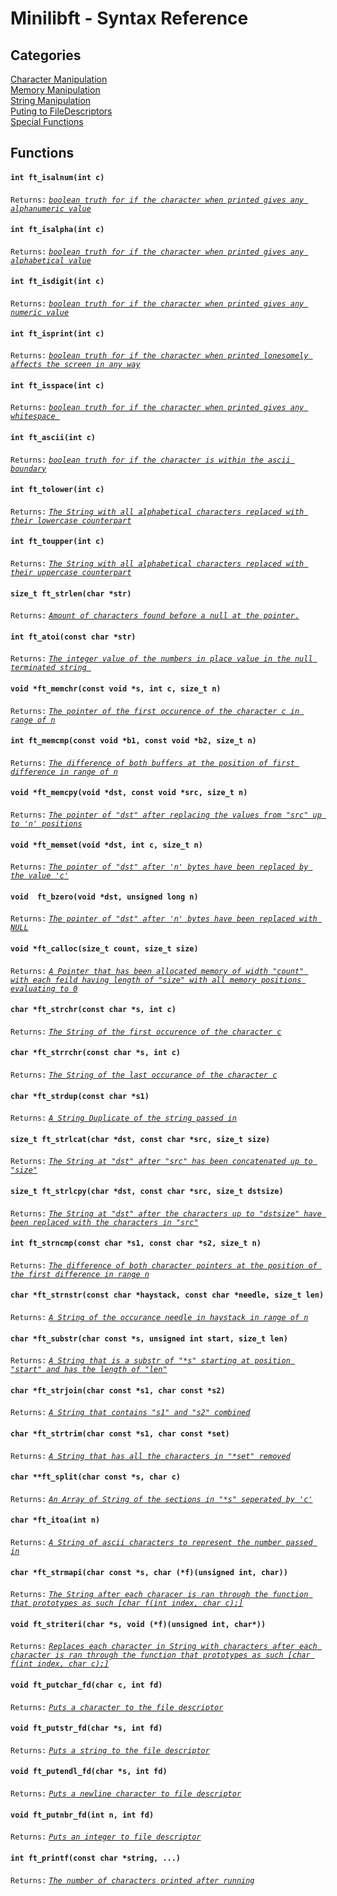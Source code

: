 # Minilibft - Syntax Reference
## Categories
[Character Manipulation](# "Goes to Character based functions")  
[Memory Manipulation](# "Goes to Memory bassed functinos")  
[String Manipulation](# "Goes to String based function")  
[Puting to FileDescriptors](# "Goes to typed printing functions")  
[Special Functions](# "Goes to Special Functions")

## Functions
#### `int ft_isalnum(int c)`
`Returns:` [*`boolean truth for if the character when printed gives any alphanumeric value`*](# "if the character is either an ascii letter or number")

#### `int ft_isalpha(int c)`
`Returns:` [*`boolean truth for if the character when printed gives any alphabetical value`*](# "if the character is an ascii letter")

#### `int ft_isdigit(int c)`
`Returns:` [*`boolean truth for if the character when printed gives any numeric value`*](# "if the character is a digit")

#### `int ft_isprint(int c)`
`Returns:` [*`boolean truth for if the character when printed lonesomely affects the screen in any way`*](# "if the character prints to the screen when passed")

#### `int ft_isspace(int c)`
`Returns:` [*`boolean truth for if the character when printed gives any whitespace `*](# "")

#### `int ft_ascii(int c)`
`Returns:` [*`boolean truth for if the character is within the ascii boundary`*](# "if the value passed in is less than 127")

#### `int ft_tolower(int c)`
`Returns:` [*`The String with all alphabetical characters replaced with their lowercase counterpart`*](# "lowercases all characters in string")

#### `int ft_toupper(int c)`
`Returns:` [*`The String with all alphabetical characters replaced with their uppercase counterpart`*](# "UPPERcases all characters in string")

#### `size_t ft_strlen(char *str)`
`Returns:` [*`Amount of characters found before a null at the pointer.`*](# "Size of null terminated string")

#### `int ft_atoi(const char *str)`
`Returns:` [*`The integer value of the numbers in place value in the null terminated string `*](# "Evaluates number in string")

#### `void *ft_memchr(const void *s, int c, size_t n)`
`Returns:` [*`The pointer of the first occurence of the character c in range of n`*](# "Buffer starting at where c occurs first")

#### `int ft_memcmp(const void *b1, const void *b2, size_t n)`
`Returns:` [*`The difference of both buffers at the position of first difference in range of n`*](# "Character difference of both buffers if any")

#### `void *ft_memcpy(void *dst, const void *src, size_t n)`
`Returns:` [*`The pointer of "dst" after replacing the values from "src" up to 'n' positions`*](# "Copies n bytes from src to dst")

#### `void *ft_memset(void *dst, int c, size_t n)`
`Returns:` [*`The pointer of "dst" after 'n' bytes have been replaced by the value 'c'`*](# "Replaces n bytes with c")

#### `void	ft_bzero(void *dst, unsigned long n)`
`Returns:` [*`The pointer of "dst" after 'n' bytes have been replaced with NULL`*](# "Sets buffer to value 0 for n bytes")

#### `void *ft_calloc(size_t count, size_t size)`
`Returns:` [*`A Pointer that has been allocated memory of width "count" with each feild having length of "size" with all memory positions evaluating to 0`*](# "Allocates and Clears memory of size [count * size]")

#### `char *ft_strchr(const char *s, int c)`
`Returns:` [*`The String of the first occurence of the character c`*](# "String starting at where c occurs first")

#### `char *ft_strrchr(const char *s, int c)`
`Returns:` [*`The String of the last occurance of the character c`*](# "String stating at where c occurs last")

#### `char *ft_strdup(const char *s1)`
`Returns:` [*`A String Duplicate of the string passed in`*](# "Allocates and Copies s1 and returns the new string")

#### `size_t ft_strlcat(char *dst, const char *src, size_t size)`
`Returns:` [*`The String at "dst" after "src" has been concatenated up to "size"`*](# "Puts src at the end of dst and truncates up to size")

#### `size_t ft_strlcpy(char *dst, const char *src, size_t dstsize)`
`Returns:` [*`The String at "dst" after the characters up to "dstsize" have been replaced with the characters in "src"`*](# "Replaces dstsize amount of characters in dst with src ")

#### `int ft_strncmp(const char *s1, const char *s2, size_t n)`
`Returns:` [*`The difference of both character pointers at the position of the first difference in range n`*](# "Character difference of both strings if any")

#### `char *ft_strnstr(const char *haystack, const char *needle, size_t len)`
`Returns:` [*`A String of the occurance needle in haystack in range of n`*](# "Looks for a string within a string")

#### `char *ft_substr(char const *s, unsigned int start, size_t len)`
`Returns:` [*`A String that is a substr of "*s" starting at position "start" and has the length of "len"`*](# "Chunks the string")

#### `char *ft_strjoin(char const *s1, char const *s2)`
`Returns:` [*`A String that contains "s1" and "s2" combined`*](# "Joins strings into one")

#### `char *ft_strtrim(char const *s1, char const *set)`
`Returns:` [*`A String that has all the characters in "*set" removed`*](# "Removes characters in set and returns new string")

#### `char **ft_split(char const *s, char c)`
`Returns:` [*`An Array of String of the sections in "*s" seperated by 'c'`*](# "Splits the string by c and returns the array")

#### `char *ft_itoa(int n)`
`Returns:` [*`A String of ascii characters to represent the number passed in`*](# "Converts an integer to a string")

#### `char *ft_strmapi(char const *s, char (*f)(unsigned int, char))`
`Returns:` [*`The String after each characer is ran through the function that prototypes as such [char f(int index, char c);]`*](# "Runs a function on each character in string")

#### `void ft_striteri(char *s, void (*f)(unsigned int, char*))`
`Returns:` [*`Replaces each character in String with characters after each character is ran through the function that prototypes as such [char f(int index, char c);]`*](# "Replaces the characters in string ran through a function")

#### `void ft_putchar_fd(char c, int fd)`
`Returns:` [*`Puts a character to the file descriptor`*](# "prints character")

#### `void ft_putstr_fd(char *s, int fd)`
`Returns:` [*`Puts a string to the file descriptor`*](# "prints string")

#### `void ft_putendl_fd(char *s, int fd)`
`Returns:` [*`Puts a newline character to file descriptor`*](# "prints '\n'")

#### `void ft_putnbr_fd(int n, int fd)`
`Returns:` [*`Puts an integer to file descriptor`*](# "prints integer")

#### `int ft_printf(const char *string, ...)`
`Returns:` [*`The number of characters printed after running`*](# "prints a formatted string")
